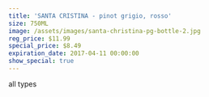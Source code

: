 ```yaml
---
title: 'SANTA CRISTINA - pinot grigio, rosso'
size: 750ML
image: /assets/images/santa-christina-pg-bottle-2.jpg
reg_price: $11.99
special_price: $8.49
expiration_date: 2017-04-11 00:00:00
show_special: true
---
```



all types